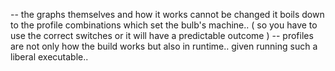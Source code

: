 -- the graphs themselves and how it works cannot be changed it boils down to the profile combinations which set the bulb's machine.. ( so you have to use the correct
switches or it will have a predictable outcome )
-- profiles are not only how the build works but also in runtime.. given running such a liberal executable.. 
